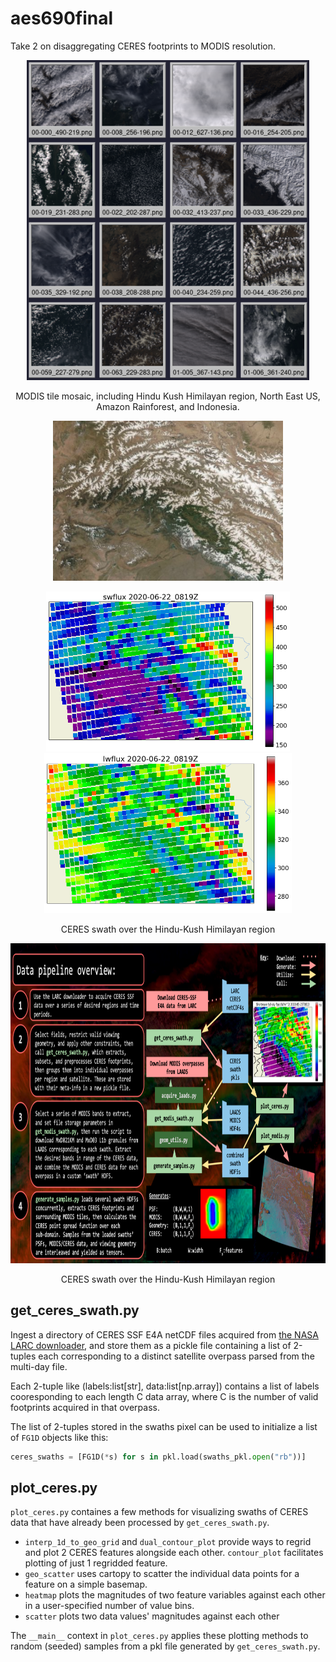 # aes690final

Take 2 on disaggregating CERES footprints to MODIS resolution.

<p align="center">
      <img height="512" src="https://github.com/Mitchell-D/aes690final/blob/main/figures/modis/modis-quilt_5.png?raw=true" />
</p>
<p align="center">
      MODIS tile mosaic, including Hindu Kush Himilayan region, North East US, Amazon Rainforest, and Indonesia.
</p>

<p align="center">
      <img height="256" src="https://github.com/Mitchell-D/aes690final/blob/main/proposal/figs/20200622_0819_hkh_modis.png?raw=true" />
</p>
<p align="center">
      <img height="256" src="https://github.com/Mitchell-D/aes690final/blob/main/figures/ceres/geo_scatter_2020-06-22_0819Z_swflux.png?raw=true" />
      <img height="256" src="https://github.com/Mitchell-D/aes690final/blob/main/figures/ceres/geo_scatter_2020-06-22_0819Z_lwflux.png?raw=true" />
</p>

<p align="center"> CERES swath over the Hindu-Kush Himilayan region </p>

<p align="center">
      <img height="512" src="https://github.com/Mitchell-D/aes690final/blob/main/figures/data_pipeline_overview.png?raw=true" />
</p>

<p align="center"> CERES swath over the Hindu-Kush Himilayan region </p>


## get\_ceres\_swath.py

Ingest a directory of CERES SSF E4A netCDF files acquired from
[the NASA LARC downloader][1], and store them as a pickle file
containing a list of 2-tuples each corresponding to a distinct
satellite overpass parsed from the multi-day file.

Each 2-tuple like (labels:list[str], data:list[np.array]) contains a
list of labels cooresponding to each length C data array, where C is
the number of valid footprints acquired in that overpass.

The list of 2-tuples stored in the swaths pixel can be used to
initialize a list of `FG1D` objects like this:

```python
ceres_swaths = [FG1D(*s) for s in pkl.load(swaths_pkl.open("rb"))]
```

## plot\_ceres.py

`plot_ceres.py` containes a few methods for visualizing swaths of
CERES data that have already been processed by `get_ceres_swath.py`.

 - `interp_1d_to_geo_grid` and `dual_contour_plot` provide ways to
   regrid and plot 2 CERES features alongside each other.
   `contour_plot` facilitates plotting of just 1 regridded feature.
 - `geo_scatter` uses cartopy to scatter the individual data points
   for a feature on a simple basemap.
 - `heatmap` plots the magnitudes of two feature variables against
   each other in a user-specified number of value bins.
 - `scatter` plots two data values' magnitudes against each other

The `__main__` context in `plot_ceres.py` applies these plotting
methods to random (seeded) samples from a pkl file generated by
`get_ceres_swath.py`.

[1]:https://ceres-tool.larc.nasa.gov/ord-tool
